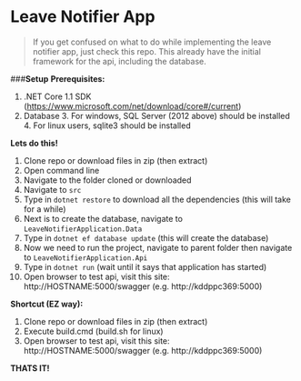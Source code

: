 # **Leave Notifier App**
> If you get confused on what to do while implementing the leave notifier app, just check this repo.  This already have the initial framework for the api, including the database.

###**Setup**
**Prerequisites:**

 1. .NET Core 1.1 SDK (https://www.microsoft.com/net/download/core#/current)
 2. Database
	 3. For windows, SQL Server (2012 above) should be installed
	 4. For linux users, sqlite3 should be installed

**Lets do this!**

 1. Clone repo or download files in zip (then extract)
 2. Open command line
 3. Navigate to the folder cloned or downloaded
 4. Navigate to `src`
 4. Type in `dotnet restore` to download all the dependencies (this will take for a while)
 5. Next is to create the database, navigate to `LeaveNotifierApplication.Data`
 6. Type in `dotnet ef database update` (this will create the database)
 7. Now we need to run the project, navigate to parent folder then navigate to `LeaveNotifierApplication.Api`
 8. Type in `dotnet run` (wait until it says that application has started)
 9. Open browser to test api, visit this site: http://HOSTNAME:5000/swagger (e.g. http://kddppc369:5000)
  
  
**Shortcut (EZ way):**

 1. Clone repo or download files in zip (then extract)
 2. Execute build.cmd (build.sh for linux)
 3. Open browser to test api, visit this site: http://HOSTNAME:5000/swagger (e.g. http://kddppc369:5000)

**THATS IT!**